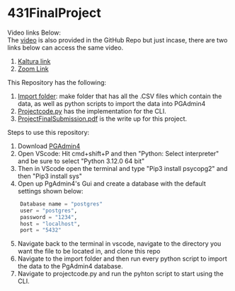 # 431FinalProject

Video links Below: <br />
The [video](https://github.com/shivpvtel/431FinalProject/blob/main/Project%20Walkthrough-2.mp4) is also provided in the GitHub Repo but just incase, there are two links below can access the same video. <br />
  1) [Kaltura link](https://psu.mediaspace.kaltura.com/media/Project+Walkthrough/1_0er49csg) <br />
  2) [Zoom Link](https://psu.zoom.us/rec/share/9Q6dqful8NTrplOTMqHcKamoAilMGmDnkylEDk3UZXPqBharq8sDdX0b-wcFjiZA.XPAaMD5ewmaSuqzF?startTime=1714009512000) <br />



This Repository has the following:<br />
  1) [Import folder](https://github.com/shivpvtel/431FinalProject/tree/main/imports): make folder that has all the .CSV files which contain the data, as well as python scripts to import the data into PGAdmin4<br />
  2) [Projectcode.py](https://github.com/shivpvtel/431FinalProject/blob/main/projectcode.py) has the implementation for the CLI.<br />
  3) [ProjectFinalSubmission.pdf](https://github.com/shivpvtel/431FinalProject/blob/main/ProjectFinalSubmission.pdf) is the write up for this project.<br />


Steps to use this repository:<br />
  1) Download [PGAdmin4](https://www.pgadmin.org/download/)<br />
  2) Open VScode: Hit cmd+shift+P and then "Python: Select interpreter" and be sure to select "Python 3.12.0 64 bit"<br />
  3) Then in VScode open the terminal and type "Pip3 install psycopg2" and then "Pip3 install sys"<br />
  4) Open up PgAdmin4's Gui and create a database with the default settings shown below:<br />
```   python
    Database name = "postgres"
    user = "postgres",
    password = "1234",
    host = "localhost",
    port = "5432"
```
  5) Navigate back to the terminal in vscode, navigate to the directory you want the file to be located in, and clone this repo<br />
  6) Navigate to the import folder and then run every python script to import the data to the PgAdmin4 database.<br />
  7) Navigate to projectcode.py and run the pyhton script to start using the CLI.<br />
